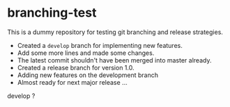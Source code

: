 # branching-test

This is a dummy repository for testing git branching and release strategies.

* Created a `develop` branch for implementing new features.
* Add some more lines and made some changes.
* The latest commit shouldn't have been merged into master already.
* Created a release branch for version 1.0.
* Adding new features on the development branch
* Almost ready for next major release ...

develop ?